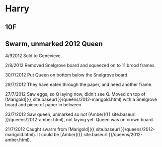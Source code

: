# Harry
## 10F
## Swarm, unmarked 2012 Queen

4/92012 Sold to Genevieve.

2/8/2012 Removed Snelgrove board and squeezed on to 11 brood frames.

30/7/2012 Put Queen on bottom below the Snelgrove board.

29/7/2012 They have eaten through the paper, and need another frame.

27/7/2012 Saw eggs, so Q laying now, didn't see Q.  Moved on top of [Marigold]({{ site.baseurl }}/queens/2012-marigold.html) with a Snelgrove board and piece of paper in between

23/7/2012 Saw queen, unmarked so not [Amber]({{ site.baseurl }}/queens/2012-amber.html), not laying yet.  Queen was on crown board.

21/7/2012 Caught swarm from [Marigold]({{ site.baseurl }}/queens/2012-marigold.html). It could be [Amber]({{ site.baseurl }}/queens/2012-amber.html). 
